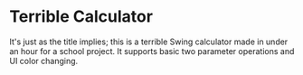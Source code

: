 # Terrible Calculator

It's just as the title implies; this is a terrible Swing calculator made in under an hour for
a school project. It supports basic two parameter operations and UI color changing.